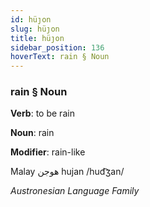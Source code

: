 ```yaml
---
id: hüȷon
slug: hüȷon
title: hüȷon
sidebar_position: 136
hoverText: rain § Noun
---
```


### rain § Noun

**Verb**: to be rain

**Noun**: rain

**Modifier**: rain-like

Malay هوجن hujan /hud͡ʒan/

*Austronesian Language Family*